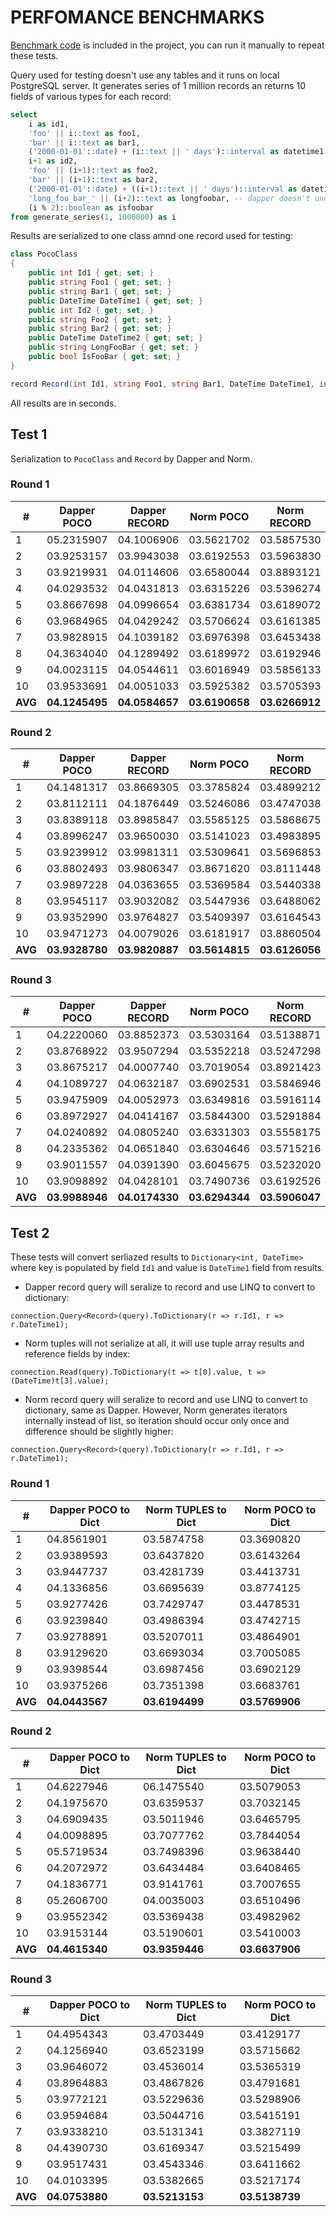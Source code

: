 # PERFOMANCE BENCHMARKS

[Benchmark code](https://github.com/vb-consulting/Norm.net/tree/master/BenchmarksConsole) is included in the project, you can run it manually to repeat these tests.

Query used for testing doesn't use any tables and it runs on local PostgreSQL server. 
It generates series of 1 million records an returns 10 fields of various types for each record:

```sql
select 
    i as id1, 
    'foo' || i::text as foo1, 
    'bar' || i::text as bar1, 
    ('2000-01-01'::date) + (i::text || ' days')::interval as datetime1, 
    i+1 as id2, 
    'foo' || (i+1)::text as foo2, 
    'bar' || (i+1)::text as bar2, 
    ('2000-01-01'::date) + ((i+1)::text || ' days')::interval as datetime2,
    'long_foo_bar_' || (i+2)::text as longfoobar, -- dapper doesn't understands the snake case
    (i % 2)::boolean as isfoobar
from generate_series(1, 1000000) as i
```

Results are serialized to one class amnd one record used for testing:

```csharp
class PocoClass
{
    public int Id1 { get; set; }
    public string Foo1 { get; set; }
    public string Bar1 { get; set; }
    public DateTime DateTime1 { get; set; }
    public int Id2 { get; set; }
    public string Foo2 { get; set; }
    public string Bar2 { get; set; }
    public DateTime DateTime2 { get; set; }
    public string LongFooBar { get; set; }
    public bool IsFooBar { get; set; }
}

record Record(int Id1, string Foo1, string Bar1, DateTime DateTime1, int Id2, string Foo2, string Bar2, DateTime DateTime2, string LongFooBar, bool IsFooBar);
```

All results are in seconds.

## Test 1

Serialization to `PocoClass` and `Record` by Dapper and Norm.

### Round 1 

|#|Dapper POCO|Dapper RECORD|Norm POCO|Norm RECORD|
|-|-----------|-------------|---------|-----------|
|1|05.2315907|04.1006906|03.5621702|03.5857530|
|2|03.9253157|03.9943038|03.6192553|03.5963830|
|3|03.9219931|04.0114606|03.6580044|03.8893121|
|4|04.0293532|04.0431813|03.6315226|03.5396274|
|5|03.8667698|04.0996654|03.6381734|03.6189072|
|6|03.9684965|04.0429242|03.5706624|03.6161385|
|7|03.9828915|04.1039182|03.6976398|03.6453438|
|8|04.3634040|04.1289492|03.6189972|03.6192946|
|9|04.0023115|04.0544611|03.6016949|03.5856133|
|10|03.9533691|04.0051033|03.5925382|03.5705393|
|**AVG**|**04.1245495**|**04.0584657**|**03.6190658**|**03.6266912**|

### Round 2

|#|Dapper POCO|Dapper RECORD|Norm POCO|Norm RECORD|
|-|-----------|-------------|---------|-----------|
|1|04.1481317|03.8669305|03.3785824|03.4899212|
|2|03.8112111|04.1876449|03.5246086|03.4747038|
|3|03.8389118|03.8985847|03.5585125|03.5868675|
|4|03.8996247|03.9650030|03.5141023|03.4983895|
|5|03.9239912|03.9981311|03.5309641|03.5696853|
|6|03.8802493|03.9806347|03.8671620|03.8111448|
|7|03.9897228|04.0363655|03.5369584|03.5440338|
|8|03.9545117|03.9032082|03.5447936|03.6488062|
|9|03.9352990|03.9764827|03.5409397|03.6164543|
|10|03.9471273|04.0079026|03.6181917|03.8860504|
|**AVG**|**03.9328780**|**03.9820887**|**03.5614815**|**03.6126056**|

### Round 3

|#|Dapper POCO|Dapper RECORD|Norm POCO|Norm RECORD|
|-|-----------|-------------|---------|-----------|
|1|04.2220060|03.8852373|03.5303164|03.5138871|
|2|03.8768922|03.9507294|03.5352218|03.5247298|
|3|03.8675217|04.0007740|03.7019054|03.8921423|
|4|04.1089727|04.0632187|03.6902531|03.5846946|
|5|03.9475909|04.0052973|03.6349816|03.5916114|
|6|03.8972927|04.0414167|03.5844300|03.5291884|
|7|04.0240892|04.0805240|03.6331303|03.5558175|
|8|04.2335362|04.0651840|03.6304646|03.5715216|
|9|03.9011557|04.0391390|03.6045675|03.5232020|
|10|03.9098892|04.0428101|03.7490736|03.6192526|
|**AVG**|**03.9988946**|**04.0174330**|**03.6294344**|**03.5906047**|

## Test 2

These tests will convert serliazed results to `Dictionary<int, DateTime>`
where key is populated by field `Id1` and value is `DateTime1` field from results.

- Dapper record query will seralize to record and use LINQ to convert to dictionary:

```cshap
connection.Query<Record>(query).ToDictionary(r => r.Id1, r => r.DateTime1);
```

- Norm tuples will not serialize at all, it will use tuple array results and reference fields by index:

```cshap
connection.Read(query).ToDictionary(t => t[0].value, t => (DateTime)t[3].value);
```

- Norm record query will seralize to record and use LINQ to convert to dictionary, same as Dapper. 
However, Norm generates iterators internally instead of list, so iteration should occur only once and difference should be slightly higher:

```cshap
connection.Query<Record>(query).ToDictionary(r => r.Id1, r => r.DateTime1);
```

### Round 1 

|#|Dapper POCO to Dict|Norm TUPLES to Dict|Norm POCO to Dict|
|-|-------------------|-------------------|-----------------|
|1|04.8561901|03.5874758|03.3690820|
|2|03.9389593|03.6437820|03.6143264|
|3|03.9447737|03.4281739|03.4413731|
|4|04.1336856|03.6695639|03.8774125|
|5|03.9277426|03.7429747|03.4478531|
|6|03.9239840|03.4986394|03.4742715|
|7|03.9278891|03.5207011|03.4864901|
|8|03.9129620|03.6693034|03.7005085|
|9|03.9398544|03.6987456|03.6902129|
|10|03.9375266|03.7351398|03.6683761|
|**AVG**|**04.0443567**|**03.6194499**|**03.5769906**|

### Round 2

|#|Dapper POCO to Dict|Norm TUPLES to Dict|Norm POCO to Dict|
|-|-------------------|-------------------|-----------------|
|1|04.6227946|06.1475540|03.5079053|
|2|04.1975670|03.6359537|03.7032145|
|3|04.6909435|03.5011946|03.6465795|
|4|04.0098895|03.7077762|03.7844054|
|5|05.5719534|03.7498396|03.9638440|
|6|04.2072972|03.6434484|03.6408465|
|7|04.1836771|03.9141761|03.7007655|
|8|05.2606700|04.0035003|03.6510496|
|9|03.9552342|03.5369438|03.4982962|
|10|03.9153144|03.5190601|03.5410003|
|**AVG**|**04.4615340**|**03.9359446**|**03.6637906**|

### Round 3

|#|Dapper POCO to Dict|Norm TUPLES to Dict|Norm POCO to Dict|
|-|-------------------|-------------------|-----------------|
|1|04.4954343|03.4703449|03.4129177|
|2|04.1256940|03.6523199|03.5715662|
|3|03.9646072|03.4536014|03.5365319|
|4|03.8964883|03.4867826|03.4791681|
|5|03.9772121|03.5229636|03.5298906|
|6|03.9594684|03.5044716|03.5415191|
|7|03.9338210|03.5131341|03.3827119|
|8|04.4390730|03.6169347|03.5215499|
|9|03.9517431|03.4543346|03.6411662|
|10|04.0103395|03.5382665|03.5217174|
|**AVG**|**04.0753880**|**03.5213153**|**03.5138739**|
